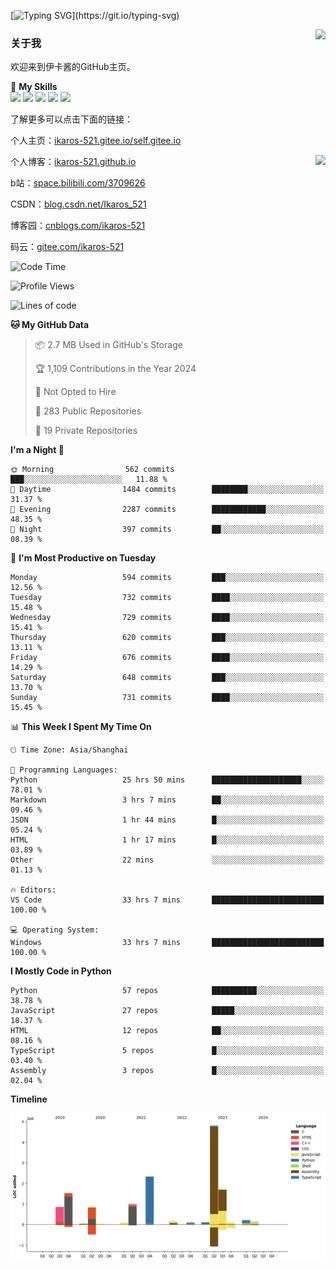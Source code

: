 [![Typing SVG](https://readme-typing-svg.herokuapp.com?size=25&duration=3000&color=8C43EA&vCenter=true&width=200&height=40&lines=Hi+Welcome+%F0%9F%91%8B%F0%9F%8F%BB;I'm+Love丶伊卡洛斯~~)](https://git.io/typing-svg)

<a href="#">
  <img align="right" src="https://github-readme-stats.vercel.app/api?username=Ikaros-521&count_private=true&show_icons=true&bg_color=15,f2f7fd,E0EAFC" />
</a>

### 关于我

欢迎来到伊卡酱的GitHub主页。

🌟 **My Skills**  
![](https://img.shields.io/badge/-C-A8B9CC?style=flat-square&logo=C&logoColor=fff)
![](https://img.shields.io/badge/-Python-3776AB?style=flat-square&logo=Python&logoColor=fff)
![](https://img.shields.io/badge/-JavaScript-F7DF1E?style=flat-square&logo=JavaScript&logoColor=fff)
![](https://img.shields.io/badge/-C++-00599C?style=flat-square&logo=Cpp&logoColor=fff)
![](https://img.shields.io/badge/-Linux-000000?style=flat-square&logo=Linux&logoColor=fff)

了解更多可以点击下面的链接：  

个人主页：[ikaros-521.gitee.io/self.gitee.io](https://ikaros-521.gitee.io/self.gitee.io/)  

<img align='right' src="https://github.com/Ikaros-521/Ikaros-521/assets/40910637/3a5e50bc-91dc-4aa5-b7a0-8b27ad1c2b33" height="330">

个人博客：[ikaros-521.github.io](https://ikaros-521.github.io/)  

b站：[space.bilibili.com/3709626](https://space.bilibili.com/3709626)  

CSDN：[blog.csdn.net/Ikaros_521](https://blog.csdn.net/Ikaros_521)  

博客园：[cnblogs.com/ikaros-521](https://www.cnblogs.com/ikaros-521)  

码云：[gitee.com/ikaros-521](https://gitee.com/ikaros-521)  


<!--START_SECTION:waka-->
![Code Time](http://img.shields.io/badge/Code%20Time-1%2C300%20hrs%2028%20mins-blue)

![Profile Views](http://img.shields.io/badge/Profile%20Views-16-blue)

![Lines of code](https://img.shields.io/badge/From%20Hello%20World%20I%27ve%20Written-14.0%20million%20lines%20of%20code-blue)

**🐱 My GitHub Data** 

> 📦 2.7 MB Used in GitHub's Storage 
 > 
> 🏆 1,109 Contributions in the Year 2024
 > 
> 🚫 Not Opted to Hire
 > 
> 📜 283 Public Repositories 
 > 
> 🔑 19 Private Repositories 
 > 
**I'm a Night 🦉** 

```text
🌞 Morning                562 commits         ███░░░░░░░░░░░░░░░░░░░░░░   11.88 % 
🌆 Daytime                1484 commits        ████████░░░░░░░░░░░░░░░░░   31.37 % 
🌃 Evening                2287 commits        ████████████░░░░░░░░░░░░░   48.35 % 
🌙 Night                  397 commits         ██░░░░░░░░░░░░░░░░░░░░░░░   08.39 % 
```
📅 **I'm Most Productive on Tuesday** 

```text
Monday                   594 commits         ███░░░░░░░░░░░░░░░░░░░░░░   12.56 % 
Tuesday                  732 commits         ████░░░░░░░░░░░░░░░░░░░░░   15.48 % 
Wednesday                729 commits         ████░░░░░░░░░░░░░░░░░░░░░   15.41 % 
Thursday                 620 commits         ███░░░░░░░░░░░░░░░░░░░░░░   13.11 % 
Friday                   676 commits         ████░░░░░░░░░░░░░░░░░░░░░   14.29 % 
Saturday                 648 commits         ███░░░░░░░░░░░░░░░░░░░░░░   13.70 % 
Sunday                   731 commits         ████░░░░░░░░░░░░░░░░░░░░░   15.45 % 
```


📊 **This Week I Spent My Time On** 

```text
🕑︎ Time Zone: Asia/Shanghai

💬 Programming Languages: 
Python                   25 hrs 50 mins      ████████████████████░░░░░   78.01 % 
Markdown                 3 hrs 7 mins        ██░░░░░░░░░░░░░░░░░░░░░░░   09.46 % 
JSON                     1 hr 44 mins        █░░░░░░░░░░░░░░░░░░░░░░░░   05.24 % 
HTML                     1 hr 17 mins        █░░░░░░░░░░░░░░░░░░░░░░░░   03.89 % 
Other                    22 mins             ░░░░░░░░░░░░░░░░░░░░░░░░░   01.13 % 

🔥 Editors: 
VS Code                  33 hrs 7 mins       █████████████████████████   100.00 % 

💻 Operating System: 
Windows                  33 hrs 7 mins       █████████████████████████   100.00 % 
```

**I Mostly Code in Python** 

```text
Python                   57 repos            ██████████░░░░░░░░░░░░░░░   38.78 % 
JavaScript               27 repos            █████░░░░░░░░░░░░░░░░░░░░   18.37 % 
HTML                     12 repos            ██░░░░░░░░░░░░░░░░░░░░░░░   08.16 % 
TypeScript               5 repos             █░░░░░░░░░░░░░░░░░░░░░░░░   03.40 % 
Assembly                 3 repos             █░░░░░░░░░░░░░░░░░░░░░░░░   02.04 % 
```



**Timeline**

![Lines of Code chart](https://raw.githubusercontent.com/Ikaros-521/Ikaros-521/main/assets/bar_graph.png)


<!--END_SECTION:waka-->


<!--
**Ikaros-521/Ikaros-521** is a ✨ _special_ ✨ repository because its `README.md` (this file) appears on your GitHub profile.

Here are some ideas to get you started:

- 🔭 I’m currently working on ...
- 🌱 I’m currently learning ...
- 👯 I’m looking to collaborate on ...
- 🤔 I’m looking for help with ...
- 💬 Ask me about ...
- 📫 How to reach me: ...
- 😄 Pronouns: ...
- ⚡ Fun fact: ...
-->
